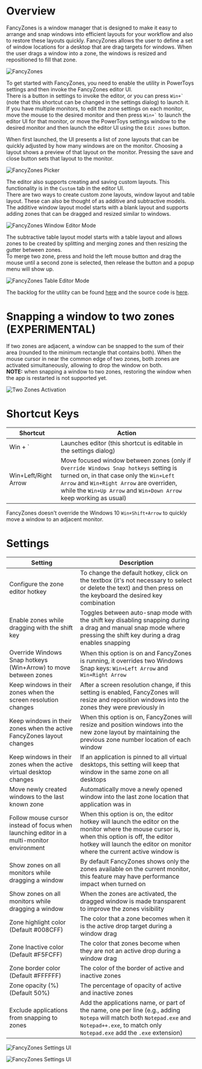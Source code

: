 # Overview
FancyZones is a window manager that is designed to make it easy to arrange and snap windows into efficient layouts for your workflow and also to restore these layouts quickly.  FancyZones allows the user to define a set of window locations for a desktop that are drag targets for windows.  When the user drags a window into a zone, the windows is resized and repositioned to fill that zone.  

![FancyZones](FancyZones.png)

To get started with FancyZones, you need to enable the utility in PowerToys settings and then invoke the FancyZones editor UI.  
There is a button in settings to invoke the editor, or you can press <code>Win+&grave;</code> (note that this shortcut can be changed in the settings dialog) to launch it.  
If you have multiple monitors, to edit the zone settings on each monitor, move the mouse to the desired monitor and then press <code>Win+&grave;</code> to launch the editor UI for that monitor, or move the PowerToys settings window to the desired monitor and then launch the editor UI using the `Edit zones` button.  

When first launched, the UI presents a list of zone layouts that can be quickly adjusted by how many windows are on the monitor.  Choosing a layout shows a preview of that layout on the monitor.  Pressing the save and close button sets that layout to the monitor.  

![FancyZones Picker](Picker.png)

The editor also supports creating and saving custom layouts.  This functionality is in the `Custom` tab in the editor UI.  
There are two ways to create custom zone layouts, window layout and table layout.  These can also be thought of as additive and subtractive models.  
The additive window layout model starts with a blank layout and supports adding zones that can be dragged and resized similar to windows.  

![FancyZones Window Editor Mode](WindowEditor.png)

The subtractive table layout model starts with a table layout and allows zones to be created by splitting and merging zones and then resizing the gutter between zones.  
To merge two zone, press and hold the left mouse button and drag the mouse until a second zone is selected, then release the button and a popup menu will show up.

![FancyZones Table Editor Mode](TableEditor.png)

The backlog for the utility can be found [here](https://github.com/Microsoft/PowerToys/tree/master/doc/planning/FancyZonesBacklog.md) and the source code is [here](https://github.com/Microsoft/PowerToys/tree/master/src/modules/fancyzones).

# Snapping a window to two zones (EXPERIMENTAL)

If two zones are adjacent, a window can be snapped to the sum of their area (rounded to the minimum rectangle that contains both). When the mouse cursor in near the common edge of two zones, both zones are activated simultaneously, allowing to drop the window on both.  
**NOTE:** when snapping a window to two zones, restoring the window when the app is restarted is not supported yet.

![Two Zones Activation](TwoZonesActivation.png)

# Shortcut Keys
| Shortcut      | Action |
| ----------- | ----------- |
| Win + `      | Launches editor (this shortcut is editable in the settings dialog)       |
| Win+Left/Right Arrow | Move focused window between zones (only if `Override Windows Snap hotkeys` setting is turned on, in that case only the `Win+Left Arrow` and `Win+Right Arrow` are overriden, while the `Win+Up Arrow` and `Win+Down Arrow` keep working as usual)  |

FancyZones doesn't override the Windows 10 `Win+Shift+Arrow` to quickly move a window to an adjacent monitor.

# Settings
| Setting | Description |
| --------- | ------------- |
| Configure the zone editor hotkey | To change the default hotkey, click on the textbox (it's not necessary to select or delete the text) and then press on the keyboard the desired key combination |
| Enable zones while dragging with the shift key | Toggles between auto-snap mode with the shift key disabling snapping during a drag and manual snap mode where pressing the shift key during a drag enables snapping |
| Override Windows Snap hotkeys (Win+Arrow) to move between zones | When this option is on and FancyZones is running, it overrides two Windows Snap keys: `Win+Left Arrow` and `Win+Right Arrow` |
| Keep windows in their zones when the screen resolution changes | After a screen resolution change, if this setting is enabled, FancyZones will resize and reposition windows into the zones they were previously in |
| Keep windows in their zones when the active FancyZones layout changes | When this option is on, FancyZones will resize and position windows into the new zone layout by maintaining the previous zone number location of each window |
| Keep windows in their zones when the active virtual desktop changes | If an application is pinned to all virtual desktops, this setting will keep that window in the same zone on all desktops |
| Move newly created windows to the last known zone | Automatically move a newly opened window into the last zone location that application was in |
| Follow mouse cursor instead of focus when launching editor in a multi-monitor  environment | When this option is on, the editor hotkey will launch the editor on the monitor where the mouse cursor is, when this option is off, the editor hotkey will launch the editor on monitor where the current active window is  |
| Show zones on all monitors while dragging a window | By default FancyZones shows only the zones available on the current monitor, this feature may have performance impact when turned on |
| Show zones on all monitors while dragging a window | When the zones are activated, the dragged window is made transparent to improve the zones visibility |
| Zone highlight color (Default #008CFF) | The color that a zone becomes when it is the active drop target during a window drag |
| Zone Inactive color (Default #F5FCFF) | The color that zones become when they are not an active drop during a window drag |
| Zone border color (Default #FFFFFF) | The color of the border of active and inactive zones |
| Zone opacity (%) (Default 50%) | The percentage of opacity of active and inactive zones |
| Exclude applications from snapping to zones | Add the applications name, or part of the name, one per line (e.g., adding `Notepa` will match both `Notepad.exe` and `Notepad++.exe`, to match only `Notepad.exe` add the `.exe` extension) | 

![FancyZones Settings UI](FancyZonesSettings1.png)

![FancyZones Settings UI](FancyZonesSettings2.png)

